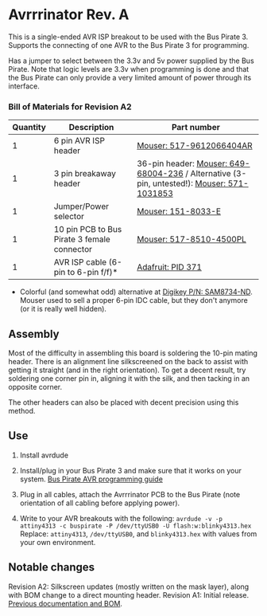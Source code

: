 # Avrrrinator Rev. A

This is a single-ended AVR ISP breakout to be used with the Bus Pirate 3. Supports
the connecting of one AVR to the Bus Pirate 3 for programming.

Has a jumper to select between the 3.3v and 5v power supplied by the Bus Pirate. Note that
logic levels are 3.3v when programming is done and that the Bus Pirate can only provide
a very limited amount of power through its interface.

### Bill of Materials for Revision A2
| Quantity | Description | Part number |
| -------- | ----------- | ------ |
| 1        | 6 pin AVR ISP header | [Mouser: 517-9612066404AR](http://www.mouser.com/Search/Refine.aspx?Keyword=517-9612066404AR) |
| 1        | 3 pin breakaway header | 36-pin header: [Mouser: 649-68004-236](http://www.mouser.com/Search/Refine.aspx?Keyword=649-68004-236) / Alternative (3-pin, untested!): [Mouser: 571-1031853](http://www.mouser.com/Search/Refine.aspx?Keyword=571-1031853) |
| 1        | Jumper/Power selector | [Mouser: 151-8033-E](http://www.mouser.com/Search/Refine.aspx?Keyword=151-8033-E)|
| 1 	   | 10 pin PCB to Bus Pirate 3 female connector | [Mouser: 517-8510-4500PL](http://www.mouser.com/Search/Refine.aspx?Keyword=517-8510-4500PL)
| 1 	   | AVR ISP cable (6-pin to 6-pin f/f)\* | [Adafruit: PID 371](http://www.adafruit.com/products/371)

* Colorful (and somewhat odd) alternative at [Digikey P/N: SAM8734-ND](http://www.digikey.com/product-detail/en/IDSD-03-D-06.00-T/SAM8734-ND/3476372). Mouser used to sell a proper 6-pin IDC cable, but they don't anymore (or it is really well hidden).

## Assembly

Most of the difficulty in assembling this board is soldering the 10-pin mating header. There is an alignment line silkscreened on the back
to assist with getting it straight (and in the right orientation). To get a decent result, try soldering one corner pin in, aligning it with 
the silk, and then tacking in an opposite corner.
 
The other headers can also be placed with decent precision using this method.

## Use

1. Install avrdude

2. Install/plug in your Bus Pirate 3 and make sure that it works on your system. [Bus Pirate AVR programming guide](http://dangerousprototypes.com/docs/Bus_Pirate_AVR_Programming)

3. Plug in all cables, attach the Avrrrinator PCB to the Bus Pirate (note orientation of all cabling before applying power).

4. Write to your AVR breakouts with the following: `avrdude -v -p attiny4313 -c buspirate -P /dev/ttyUSB0 -U flash:w:blinky4313.hex`
Replace: `attiny4313`, `/dev/ttyUSB0`, and `blinky4313.hex` with values from your own environment. 

## Notable changes

Revision A2: Silkscreen updates (mostly written on the mask layer), along with BOM change to a direct mounting header.
Revision A1: Initial release. [Previous documentation and BOM](http://open.konspyre.org/blog/2013/01/23/the-avrrrinator-revision-a/).
